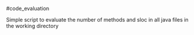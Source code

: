 #code_evaluation

Simple script to evaluate the number of methods and sloc in all java files in the working directory
